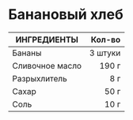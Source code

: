# Банановый хлеб

|ИНГРЕДИЕНТЫ | Кол-во |
|------|---------:|
| Бананы | 3 штуки|
|Сливочное масло | 190 г|
|Разрыхлитель | 8 г |
|Сахар   | 50 г|
|Соль   | 10 г|
